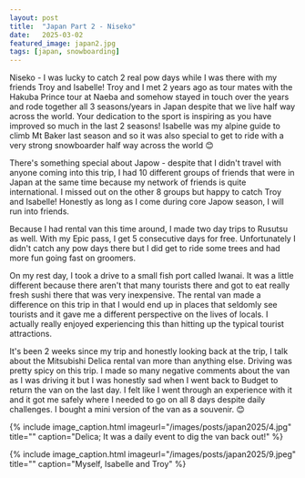 ```yaml
---
layout: post
title:  "Japan Part 2 - Niseko"
date:   2025-03-02
featured_image: japan2.jpg
tags: [japan, snowboarding]
---
```


Niseko - I was lucky to catch 2 real pow days while I was there with my friends Troy and Isabelle! Troy and I met 2 years ago as tour mates with the Hakuba Prince tour at Naeba and somehow stayed in touch over the years and rode together all 3 seasons/years in Japan despite that we live half way across the world. Your dedication to the sport is inspiring as you have improved so much in the last 2 seasons! Isabelle was my alpine guide to climb Mt Baker last season and so it was also special to get to ride with a very strong snowboarder half way across the world 😊

<!--more-->


There's something special about Japow - despite that I didn't travel with anyone coming into this trip, I had 10 different groups of friends that were in Japan at the same time because my network of friends is quite international. I missed out on the other 8 groups but happy to catch Troy and Isabelle! Honestly as long as I come during core Japow season, I will run into friends.

Because I had rental van this time around, I made two day trips to Rusutsu as well. With my Epic pass, I get 5 consecutive days for free. Unfortunately I didn't catch any pow days there but I did get to ride some trees and had more fun going fast on groomers.

On my rest day, I took a drive to a small fish port called Iwanai. It was a little different because there aren't that many tourists there and got to eat really fresh sushi there that was very inexpensive. The rental van made a difference on this trip in that I would end up in places that seldomly see tourists and it gave me a different perspective on the lives of locals. I actually really enjoyed experiencing this than hitting up the typical tourist attractions.

It's been 2 weeks since my trip and honestly looking back at the trip, I talk about the Mitsubishi Delica rental van more than anything else. Driving was pretty spicy on this trip. I made so many negative comments about the van as I was driving it but I was honestly sad when I went back to Budget to return the van on the last day. I felt like I went through an experience with it and it got me safely where I needed to go on all 8 days despite daily challenges. I bought a mini version of the van as a souvenir. 😊


{% include image_caption.html imageurl="/images/posts/japan2025/4.jpg" title="" caption="Delica; It was a daily event to dig the van back out!" %}

{% include image_caption.html imageurl="/images/posts/japan2025/9.jpeg" title="" caption="Myself, Isabelle and Troy" %}